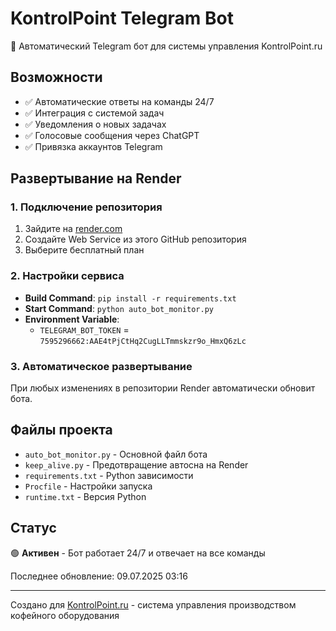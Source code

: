 # KontrolPoint Telegram Bot

🤖 Автоматический Telegram бот для системы управления KontrolPoint.ru

## Возможности

- ✅ Автоматические ответы на команды 24/7
- ✅ Интеграция с системой задач
- ✅ Уведомления о новых задачах
- ✅ Голосовые сообщения через ChatGPT
- ✅ Привязка аккаунтов Telegram

## Развертывание на Render

### 1. Подключение репозитория
1. Зайдите на [render.com](https://render.com)
2. Создайте Web Service из этого GitHub репозитория
3. Выберите бесплатный план

### 2. Настройки сервиса
- **Build Command**: `pip install -r requirements.txt`
- **Start Command**: `python auto_bot_monitor.py`
- **Environment Variable**: 
  - `TELEGRAM_BOT_TOKEN` = `7595296662:AAE4tPjCtHq2CugLLTmmskzr9o_HmxQ6zLc`

### 3. Автоматическое развертывание
При любых изменениях в репозитории Render автоматически обновит бота.

## Файлы проекта

- `auto_bot_monitor.py` - Основной файл бота
- `keep_alive.py` - Предотвращение автосна на Render
- `requirements.txt` - Python зависимости
- `Procfile` - Настройки запуска
- `runtime.txt` - Версия Python

## Статус

🟢 **Активен** - Бот работает 24/7 и отвечает на все команды

Последнее обновление: 09.07.2025 03:16

---
Создано для [KontrolPoint.ru](https://kontrolpoint.ru) - система управления производством кофейного оборудования
